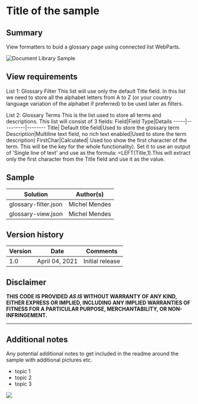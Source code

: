 # Title of the sample

## Summary
View formatters to buid a glossary page using connected list WebParts.

![Document Library Sample](filteregGlossary.gif)

## View requirements
List 1: Glossary Filter
This list will use only the default Title field. In this list we need to store all the alphabet letters from A to Z (or your country language variation of the alphabet if preferred) to be used later as filters.

List 2: Glossary Terms
This is the list used to store all terms and descriptions. This list will consist of 3 fields:
Field|Field Type|Details
-----|----------|--------
Title| Default title field|Used to store the glossary term
Description|Multiline text field, no rich text enabled|Used to store the term description)
FirstChar|Calculated| Used too show the first character of the term. This will be the key for the whole functionality). Set it to use an output of 'Single line of text' and use as the formula: =LEFT(Title,1).This will extract only the first character from the Title field and use it as the value. 

## Sample

Solution|Author(s)
--------|---------
glossary-filter.json | Michel Mendes
glossary-view.json | Michel Mendes

## Version history

Version|Date|Comments
-------|----|--------
1.0|April 04, 2021|Initial release

## Disclaimer
**THIS CODE IS PROVIDED *AS IS* WITHOUT WARRANTY OF ANY KIND, EITHER EXPRESS OR IMPLIED, INCLUDING ANY IMPLIED WARRANTIES OF FITNESS FOR A PARTICULAR PURPOSE, MERCHANTABILITY, OR NON-INFRINGEMENT.**

---

## Additional notes
Any potential additional notes to get included in the readme around the sample with additional pictures etc.

- topic 1
- topic 2
- topic 3

<img src="https://telemetry.sharepointpnp.com/sp-dev-list-formatting/view-samples/readme-template" />
